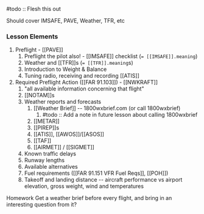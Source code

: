 #todo :: Flesh this out

Should cover IMSAFE, PAVE, Weather, TFR, etc

### Lesson Elements
1. Preflight - [[PAVE]]
	1. Preflight the pilot also! - [[IMSAFE]] checklist (`= [[IMSAFE]].meaning`)
	2. Weather and [[TFR]]s (`= [[TFR]].meaning`s)
	3. Introduction to Weight & Balance
	4. Tuning radio, receiving and recording [[ATIS]]
2. Required Preflight Action ([[FAR 91.103]]) - [[NWKRAFT]]
	1. "all available information concerning that flight"
	2. [[NOTAM]]s
	3. Weather reports and forecasts
		1. [[Weather Brief]] -- 1800wxbrief.com (or call 1800wxbrief) 
			1. #todo :: Add a note in future lesson about calling 1800wxbrief
		2. [[METAR]]
		3. [[PIREP]]s
		4. [[ATIS]], [[AWOS]]/[[ASOS]]
		5. [[TAF]]
		6. [[AIRMET]] / [[SIGMET]]
	4. Known traffic delays
	5. Runway lengths
	6. Available alternatives
	7. Fuel requirements ([[FAR 91.151 VFR Fuel Reqs]], [[POH]])
	8. Takeoff and landing distance -- aircraft performance vs airport elevation, gross weight, wind and temperatures

Homework
Get a weather brief before every flight, and bring in an interesting question from it?